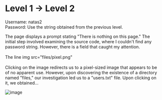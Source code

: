 # Level 1 -> Level 2 <br>
Username: natas2 <br>
Password: Use the string obtained from the previous level. <br>

The page displays a prompt stating "There is nothing on this page." The initial step involved examining the source code, where I couldn't find any password string. However, there is a field that caught my attention.
<br><br>
The line img src="files/pixel.png" <br> <br>
Clicking on the image redirects us to a pixel-sized image that appears to be of no apparent use. However, upon discovering the existence of a directory named "files," our investigation led us to a "users.txt" file. Upon clicking on it, we obtained...

![image](https://github.com/MHKace/Walkthroughs/assets/157091170/ce0b41a2-b533-462d-9edb-62ac229edcd6)

